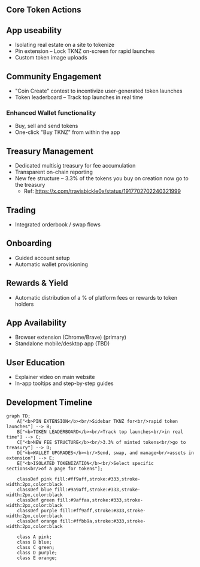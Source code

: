 ## Core Token Actions

## App useability

- Isolating real estate on a site to tokenize
- Pin extension – Lock TKNZ on-screen for rapid launches
- Custom token image uploads

## Community Engagement

- "Coin Create" contest to incentivize user-generated token launches
- Token leaderboard – Track top launches in real time

### Enhanced Wallet functionality

- Buy, sell and send tokens
- One-click "Buy TKNZ" from within the app

## Treasury Management

- Dedicated multisig treasury for fee accumulation  
- Transparent on-chain reporting
- New fee structure – 3.3% of the tokens you buy on creation now go to the treasury
  - Ref: https://x.com/travisbickle0x/status/1917702702240321999

## Trading

- Integrated orderbook / swap flows

## Onboarding

- Guided account setup
- Automatic wallet provisioning

## Rewards & Yield

- Automatic distribution of a % of platform fees or rewards to token holders

## App Availability

- Browser extension (Chrome/Brave) (primary)  
- Standalone mobile/desktop app (TBD)

## User Education

- Explainer video on main website  
- In-app tooltips and step-by-step guides



## Development Timeline

```mermaid
graph TD;
    A["<b>PIN EXTENSION</b><br/>Sidebar TKNZ for<br/>rapid token launches"] --> B;
    B["<b>TOKEN LEADERBOARD</b><br/>Track top launches<br/>in real time"] --> C;
    C["<b>NEW FEE STRUCTURE</b><br/>3.3% of minted tokens<br/>go to treasury"] --> D;
    D["<b>WALLET UPGRADES</b><br/>Send, swap, and manage<br/>assets in extension"] --> E;
    E["<b>ISOLATED TOKENIZATION</b><br/>Select specific sections<br/>of a page for tokens"];
    
    classDef pink fill:#ff9aff,stroke:#333,stroke-width:2px,color:black
    classDef blue fill:#9a9aff,stroke:#333,stroke-width:2px,color:black
    classDef green fill:#9affaa,stroke:#333,stroke-width:2px,color:black
    classDef purple fill:#ff9aff,stroke:#333,stroke-width:2px,color:black
    classDef orange fill:#ffbb9a,stroke:#333,stroke-width:2px,color:black
    
    class A pink;
    class B blue;
    class C green;
    class D purple;
    class E orange;
```

